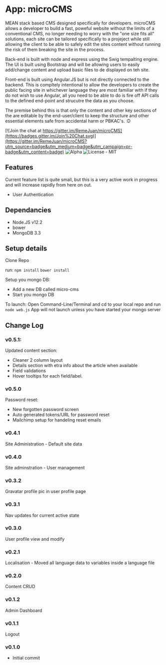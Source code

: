 # App: microCMS

MEAN stack based CMS designed specifically for developers. 
microCMS allows a developer to build a fast, poweful website without the limits
of a conventional CMS, no longer needing to worry with the "one size fits all"
solutions, each site can be tailored specifically to a projeject while still
allowing the client to be able to safely edit the sites content without running
the risk of them breaking the site in the process.

Back-end is built with node and express using the Swig tempalting engine.
The UI is built using Bootstrap and will be allowing users to easily add/change
content and upload basic files to de displayed on teh site.

Front-end is built using Angular.JS but is not directly connected to the backend.
This is compltely intentional to allow the developers to create the public 
facing site in whichever language they are most familiar with if they do not wish
to use Angular, all you need to be able to do is fire off API calls to the
defined end-point and strucutre the data as you choose.

The premise behind this is that only the content and other key sections of the
are editable by the end-user/client to keep the structure and other essential
elements safe from accidental harm or PBKAC's. :D

[![Join the chat at https://gitter.im/RemeJuan/microCMS](https://badges.gitter.im/Join%20Chat.svg)](https://gitter.im/RemeJuan/microCMS?utm_source=badge&utm_medium=badge&utm_campaign=pr-badge&utm_content=badge)
![Alpha](https://img.shields.io/badge/Status-Alpha-blue.svg)
![License - MIT](https://img.shields.io/github/license/mashape/apistatus.svg)

## Features

Current feature list is quite small, but this is a very active work in progress
and will increase rapidly from here on out.

* User Authentication

## Dependancies

* Node.JS v12.2
* bower
* MongoDB 3.3

## Setup details

Clone Repo

run:
`npm install`
`bower install`

Setup you mongo DB:
* Add a new DB called micro-cms
* Start you mongo DB

To launch:
Open Command-Line/Terminal and cd to your local repo and run `node web.js`
App will not launch unless you have started your mongo server

## Change Log

### v0.5.1:
Updated content section:
* Cleaner 2 column layout
* Details section with etra info about the article when available
* Field validations
* Hover tooltips for each field/label.

### v0.5.0
Password reset:
* New forgotten password screen
* Auto generated tokens/URL for password reset
* Mailchimp setup for handeling reset emails

### v0.4.1
Site Administration - Default site data

### v0.4.0
Site adminstration - User management

### v0.3.2
Gravatar profile pic in user profile page

### v0.3.1
Nav updates for current active state

### v0.3.0
User profile view and modify

### v0.2.1
Localisation - Moved all language data to variables inside a language file

### v0.2.0
Content CRUD

### v0.1.2
Admin Dashboard

### v0.1.1
Logout

### v0.1.0
* Initial commit